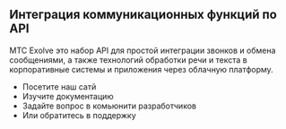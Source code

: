 ## Интеграция коммуникационных функций по API

МТС Exolve это набор API для простой интеграции звонков и обмена сообщениями, а также технологий обработки речи и текста в корпоративные системы и приложения через облачную платформу.

- Посетите наш сатй
- Изучите документацию
- Задайте вопрос в комьюнити разработчиков
- Или обратитесь в поддержку
<!--

**Here are some ideas to get you started:**

🙋‍♀️ A short introduction - what is your organization all about?
🌈 Contribution guidelines - how can the community get involved?
👩‍💻 Useful resources - where can the community find your docs? Is there anything else the community should know?
🍿 Fun facts - what does your team eat for breakfast?
🧙 Remember, you can do mighty things with the power of [Markdown](https://docs.github.com/github/writing-on-github/getting-started-with-writing-and-formatting-on-github/basic-writing-and-formatting-syntax)
-->

